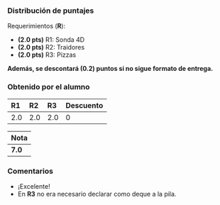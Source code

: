 ﻿### Distribución de puntajes

Requerimientos (**R**):

* **(2.0 pts)** R1: Sonda 4D 
* **(2.0 pts)** R2: Traidores
* **(2.0 pts)** R3: Pizzas

**Además, se descontará (0.2) puntos si no sigue formato de entrega.**

### Obtenido por el alumno
| R1 | R2 | R3 | Descuento |
|:---|:---|:---|:----------|
| 2.0 | 2.0 | 2.0 | 0 |

| Nota |
|:-----|
| **7.0** |

### Comentarios

* ¡Excelente!
* En **R3** no era necesario declarar como deque a la pila.
